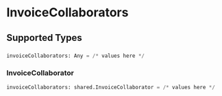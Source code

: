# InvoiceCollaborators


## Supported Types

### 

```python
invoiceCollaborators: Any = /* values here */
```

### InvoiceCollaborator

```python
invoiceCollaborators: shared.InvoiceCollaborator = /* values here */
```

